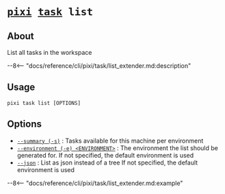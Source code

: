 <!--- This file is autogenerated. Do not edit manually! -->
# <code>[pixi](../../pixi.md) [task](../task.md) list</code>

## About
List all tasks in the workspace

--8<-- "docs/reference/cli/pixi/task/list_extender.md:description"

## Usage
```
pixi task list [OPTIONS]
```

## Options
- <a id="arg---summary" href="#arg---summary">`--summary (-s)`</a>
:  Tasks available for this machine per environment
- <a id="arg---environment" href="#arg---environment">`--environment (-e) <ENVIRONMENT>`</a>
:  The environment the list should be generated for. If not specified, the default environment is used
- <a id="arg---json" href="#arg---json">`--json`</a>
:  List as json instead of a tree If not specified, the default environment is used

--8<-- "docs/reference/cli/pixi/task/list_extender.md:example"
